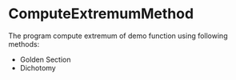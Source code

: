 # ComputeExtremumMethod
The program compute extremum of demo function using following methods:
* Golden Section
* Dichotomy
